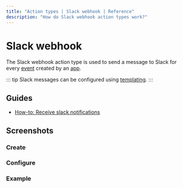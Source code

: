 ```yaml
---
title: "Action types | Slack webhook | Reference"
description: "How do Slack webhook action types work?"
---
```


# Slack webhook

The Slack webhook action type is used to send a message to Slack for every [event](/reference/events/) created by an [app](/reference/apps/).

::: tip
Slack messages can be configured using [templating](/reference/templating/).
:::

## Guides

* [How-to: Receive slack notifications](/how-to/receive-slack-notifications/)

## Screenshots

### Create

<CaptionedImage
  src="/images/modals/office-create-action-slack.png"
  alt="Image of the 'New action' dialog with the 'Slack' action type selected in the Routegy admin app"
  width="75%"
/>

### Configure

<CaptionedImage
  src="/images/modals/office-create-action-slack-filled.png"
  alt="Image of the 'New action' dialog with the 'Slack' action type configured in the Routegy admin app"
  width="75%"
/>

### Example

<CaptionedImage
  src="/images/actions/personal-office-coffee-machine-slack.png"
  alt="Image of a Slack message generated by an interaction with a Routegy app named 'Coffee machine'"
  width="75%"
/>
